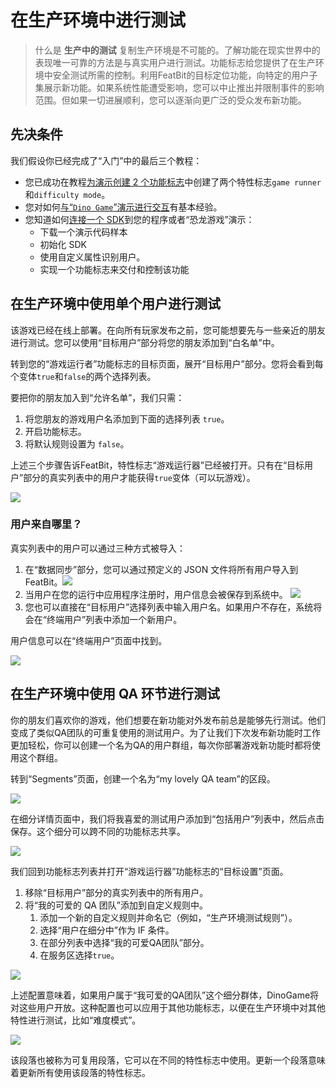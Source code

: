 
# 在生产环境中进行测试

> 什么是 **生产中的测试**
> 复制生产环境是不可能的。了解功能在现实世界中的表现唯一可靠的方法是与真实用户进行测试。功能标志给您提供了在生产环境中安全测试所需的控制。利用FeatBit的目标定位功能，向特定的用户子集展示新功能。如果系统性能遭受影响，您可以中止推出并限制事件的影响范围。但如果一切进展顺利，您可以逐渐向更广泛的受众发布新功能。

## 先决条件

我们假设你已经完成了“入门”中的最后三个教程：

* 您已成功在教程[为演示创建 2 个功能标志](../create-two-feature-flags.md)中创建了两个特性标志`game runner`和`difficulty mode`。
* 您对如何[与“`Dino Game`”演示进行交互](../try-interacting-with-the-demo.md)有基本经验。
* 您知道如何[连接一个 SDK](../connect-an-sdk/)到您的程序或者“恐龙游戏”演示：
  * 下载一个演示代码样本
  * 初始化 SDK
  * 使用自定义属性识别用户。
  * 实现一个功能标志来交付和控制该功能

## 在生产环境中使用单个用户进行测试

该游戏已经在线上部署。在向所有玩家发布之前，您可能想要先与一些亲近的朋友进行测试。您可以使用“目标用户”部分将您的朋友添加到“白名单”中。

转到您的“游戏运行者”功能标志的目标页面，展开“目标用户”部分。您将会看到每个变体`true`和`false`的两个选择列表。

要把你的朋友加入到“允许名单”，我们只需：

1. 将您朋友的游戏用户名添加到下面的选择列表 `true`。
2. 开启功能标志。
3. 将默认规则设置为 `false`。

上述三个步骤告诉FeatBit，特性标志“游戏运行器”已经被打开。只有在“目标用户”部分的真实列表中的用户才能获得`true`变体（可以玩游戏）。

![](../../getting-started/assets/testing-in-production/001.webp)

### 用户来自哪里？

真实列表中的用户可以通过三种方式被导入：

1. 在“数据同步”部分，您可以通过预定义的 JSON 文件将所有用户导入到 FeatBit。![](../../getting-started/assets/testing-in-production/002.webp)
2. 当用户在您的运行中应用程序注册时，用户信息会被保存到系统中。
![](../../getting-started/assets/testing-in-production/003.webp)
3. 您也可以直接在“目标用户”选择列表中输入用户名。如果用户不存在，系统将会在“终端用户”列表中添加一个新用户。

用户信息可以在“终端用户”页面中找到。

![](../../getting-started/assets/testing-in-production/004.webp)

## 在生产环境中使用 QA 环节进行测试

你的朋友们喜欢你的游戏，他们想要在新功能对外发布前总是能够先行测试。他们变成了类似QA团队的可重复使用的测试用户。为了让我们下次发布新功能时工作更加轻松，你可以创建一个名为QA的用户群组，每次你部署游戏新功能时都将使用这个群组。

转到“Segments”页面，创建一个名为“my lovely QA team”的区段。

![](../../getting-started/assets/testing-in-production/005.webp)

在细分详情页面中，我们将我喜爱的测试用户添加到“包括用户”列表中，然后点击保存。这个细分可以跨不同的功能标志共享。

![](../../getting-started/assets/testing-in-production/006.webp)

我们回到功能标志列表并打开“游戏运行器”功能标志的“目标设置”页面。

1. 移除“目标用户”部分的真实列表中的所有用户。
2. 将“我的可爱的 QA 团队”添加到自定义规则中。
   1. 添加一个新的自定义规则并命名它（例如，“生产环境测试规则”）。
   2. 选择“用户在细分中”作为 IF 条件。
   3. 在部分列表中选择“我的可爱QA团队”部分。
   4.  在服务区选择`true`。

![](../../getting-started/assets/testing-in-production/007.webp)

上述配置意味着，如果用户属于“我可爱的QA团队”这个细分群体，DinoGame将对这些用户开放。这种配置也可以应用于其他功能标志，以便在生产环境中对其他特性进行测试，比如“难度模式”。

![](../../getting-started/assets/testing-in-production/008.webp)

该段落也被称为可复用段落，它可以在不同的特性标志中使用。更新一个段落意味着更新所有使用该段落的特性标志。
